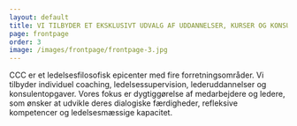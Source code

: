 ```yaml
---
layout: default
title: VI TILBYDER ET EKSKLUSIVT UDVALG AF UDDANNELSER, KURSER OG KONSULENTYDELSER
page: frontpage
order: 3
image: /images/frontpage/frontpage-3.jpg
---
```


CCC er et ledelsesfilosofisk epicenter med fire forretningsområder. Vi tilbyder individuel coaching, ledelsessupervision, lederuddannelser og konsulentopgaver. Vores fokus er dygtiggørelse af medarbejdere og ledere, som ønsker at udvikle deres dialogiske færdigheder, refleksive kompetencer og ledelsesmæssige kapacitet.
